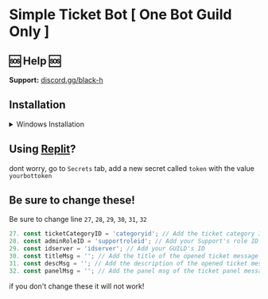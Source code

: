 # Simple Ticket Bot [ One Bot **Guild** Only ]

## 🆘 Help 🆘

**Support:** [discord.gg/black-h](https://discord.gg/black-h)

## Installation

<details>
<summary>Windows Installation</summary>
<br>

1. Install [Node.js](https://nodejs.org/en) [ 1.16.6+ ]
2. Install [Visual Studio Code](https://code.visualstudio.com/)
```bash
3. Download this Project
4. npm init
5. npm i discord.js@13
6. node .
```

and done!
</details>


## Using [Replit](https://replit.com)?

dont worry, go to `Secrets` tab, add a new secret called `token` with the value `yourbottoken`

## Be sure to change these!

Be sure to change line `27`, `28`, `29`, `30`, `31`, `32`

```js
27. const ticketCategoryID = 'categoryid'; // Add the ticket category ID
28. const adminRoleID = 'supportroleid'; // Add your Support's role ID
29. const idserver = 'idserver'; // Add your GUILD's ID
30. const titleMsg = ''; // Add the title of the opened ticket message
31. const descMsg = ''; // Add the description of the opened ticket message
32. const panelMsg = ''; // Add the panel msg of the ticket panel message
```

if you don't change these it will not work!
